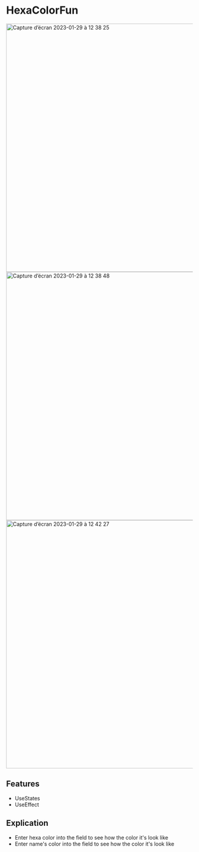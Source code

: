 # HexaColorFun
<img width="670" alt="Capture d’écran 2023-01-29 à 12 38 25" src="https://user-images.githubusercontent.com/94567706/215320682-3c158266-05fb-4649-9710-47ba4ca67f4c.png">
<img width="670" alt="Capture d’écran 2023-01-29 à 12 38 48" src="https://user-images.githubusercontent.com/94567706/215320741-2f2221a8-c3b1-4e8f-abdd-8fbc83538db3.png">
<img width="670" alt="Capture d’écran 2023-01-29 à 12 42 27" src="https://user-images.githubusercontent.com/94567706/215320853-bea2d91b-8213-48b8-8dd7-282adc7da042.png">


## Features

- UseStates
- UseEffect

## Explication 
- Enter hexa color into the field to see how the color it's look like
- Enter name's color into the field to see how the color it's look like
